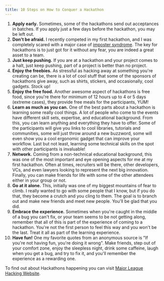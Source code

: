 ```yaml
---
title: 10 Steps on How to Conquer a Hackathon
---
```

1.  **Apply early.** Sometimes, some of the hackathons send out acceptances in batches. If you apply just a few days before the hackathon, you may be left out.
2.  **Don't be afraid.** I recently competed in my first hackathon, and I was completely scared with a major case of <a href='https://guide.freecodecamp.org/working-in-tech/imposter-syndrome/' target='_blank' rel='nofollow'>imposter syndrome</a>. The key for hackathons is to just got for it without any fear, you are indeed a great asset to a team.
3.  **Just keep pushing.** If you are at a hackathon and your project comes to a halt, just keep pushing, part of a project is better than no project.
4.  **Enjoy the freebies.** As stressful as hacking away at something you're creating can be, there is a lot of cool stuff that some of the sponsors of hackathons give away, such as shirts, stickers, and occasionally, cool gadgets. Stock up!
5.  **Enjoy the free food.** Another awesome aspect of hackathons is free food, since you're there for minimum of 12 hours up to 4 or 5 days (extreme cases), they provide free meals for the participants, YUM!
6.  **Learn as much as you can.** One of the best parts about a hackathon is learning some really cool things. A lot of people who come to the events have different skill sets, expertise, and educational background. From this, you can learn anything and everything they have to offer. Some of the participants will give you links to cool libraries, tutorials and communities, some will just throw around a new buzzword, some will even show you a cool ergonomic gadget that can improve your workflow. Last but not least, learning some technical skills on the spot with other participants is invaluable!
7.  **Network.** Coming from a non-technical educational background, this was one of the most important and eye opening aspects for me at my first hackathon. Often at times, recruiters will be there, other developers, VCs, and even lawyers looking to represent the next big innovation. Finally, you can make friends for life with some of the other attendees either in your group or not.
8.  **Go at it alone.** This, initially was one of my biggest mountains of fear to climb. I really wanted to go with some people that I know, but if you do that, they become a crutch and you cling to them. The goal is to branch out and make new friends and meet new people. You'll be glad that you did.
9.  **Embrace the experience.** Sometimes when you're caught in the middle of a bug you can't fix, or your team seems to be not getting along, remember that all of this is part of the experience of coming to a hackathon. You're not the first person to feel this way and you won't be the last. Treat it all as part of the learning experience.
10.  **Have fun!** One my favorite quotes from an anonymous source is "If you're not having fun, you're doing it wrong". Make friends, step out of your comfort zone, enjoy the sleepless night, drink some caffeine, laugh when you get a bug, and try to fix it, and you'll remember the experience as a rewarding one.

To find out about Hackathons happening you can visit <a href = "https://mlh.io/">Major League Hacking Website</a>.
